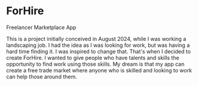 # ForHire
Freelancer Marketplace App

This is a project initially conceived in August 2024, while I was working a landscaping job. I had the idea as I was looking for work, but was having a hard time finding it. I was inspired to change that. That's when I decided to create ForHire. I wanted to give people who have talents and skills the opportunity to find work using those skills. My dream is that my app can create a free trade market where anyone who is skilled and looking to work can help those around them. 

